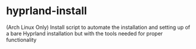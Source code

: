 # hyprland-install
(Arch Linux Only) Install script to automate the installation and setting up of a bare Hyprland installation but with the tools needed for proper functionality
